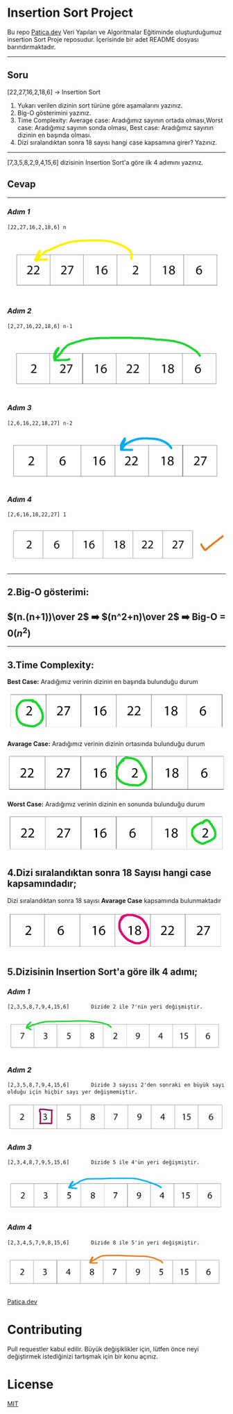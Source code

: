 # **Insertion Sort Project**

Bu repo [Patica.dev](https://www.patika.dev/tr) Veri Yapıları ve Algoritmalar Eğitiminde oluşturduğumuz insertion Sort Proje reposudur. İçerisinde bir adet README dosyası barındırmaktadır.

---

## **Soru**

[22,27,16,2,18,6] -> Insertion Sort

1. Yukarı verilen dizinin sort türüne göre aşamalarını yazınız.
2. Big-O gösterimini yazınız.
3. Time Complexity: Average case: Aradığımız sayının ortada olması,Worst case: Aradığımız sayının sonda olması, Best case: Aradığımız sayının dizinin en başında olması.
4. Dizi sıralandıktan sonra 18 sayısı hangi case kapsamına girer? Yazınız.

---

[7,3,5,8,2,9,4,15,6] dizisinin Insertion Sort'a göre ilk 4 adımını yazınız.

## **Cevap**

---

### _Adım 1_

```
[22,27,16,2,18,6] n
```

![1.Adım](https://raw.githubusercontent.com/Overated/Insertion-Sort-Projesi/main/image/a1.png)

### _Adım 2_

```
[2,27,16,22,18,6] n-1
```

![2.Adım](https://raw.githubusercontent.com/Overated/Insertion-Sort-Projesi/main/image/a2.png)

### _Adım 3_

```
[2,6,16,22,18,27] n-2
```

![3.Adım](https://raw.githubusercontent.com/Overated/Insertion-Sort-Projesi/main/image/a3.png)

### _Adım 4_

```
[2,6,16,18,22,27] 1
```

![4.Adım](https://raw.githubusercontent.com/Overated/Insertion-Sort-Projesi/main/image/a4.png)

---

## **2.Big-O gösterimi:**

## $(n.(n+1))\over 2$ ➡️ $(n^2+n)\over 2$ ➡️ Big-O = $0(n^2)$

---

## **3.Time Complexity:**

**Best Case:** Aradığımız verinin dizinin en başında bulunduğu durum

![bestcase](https://raw.githubusercontent.com/Overated/Insertion-Sort-Projesi/main/image/bestcase.png)

**Avarage Case:** Aradığımız verinin dizinin ortasında bulunduğu durum

![avaragecase](https://raw.githubusercontent.com/Overated/Insertion-Sort-Projesi/main/image/avaragecase.png)

**Worst Case:** Aradığımız verinin dizinin en sonunda bulunduğu durum

![worstcase](https://raw.githubusercontent.com/Overated/Insertion-Sort-Projesi/main/image/worstcase.png)

## **4.Dizi sıralandıktan sonra 18 Sayısı hangi case kapsamındadır;**

Dizi sıralandıktan sonra 18 sayısı **Avarage Case** kapsamında bulunmaktadır

![dizisıralama sonrası](https://raw.githubusercontent.com/Overated/Insertion-Sort-Projesi/main/image/dizisiralama.png)

## **5.Dizisinin Insertion Sort'a göre ilk 4 adımı;**

### _Adım 1_

```
[2,3,5,8,7,9,4,15,6]       Dizide 2 ile 7'nin yeri değişmiştir.
```

![Adım1](https://raw.githubusercontent.com/Overated/Insertion-Sort-Projesi/main/image/b1.png)

### _Adım 2_

```
[2,3,5,8,7,9,4,15,6]       Dizide 3 sayısı 2'den sonraki en büyük sayı olduğu için hiçbir sayı yer değişmemiştir.
```

![Adım2](https://raw.githubusercontent.com/Overated/Insertion-Sort-Projesi/main/image/b5.png)

### _Adım 3_

```
[2,3,4,8,7,9,5,15,6]       Dizide 5 ile 4'ün yeri değişmiştir.
```

![Adım3](https://raw.githubusercontent.com/Overated/Insertion-Sort-Projesi/main/image/b2.png)

### _Adım 4_

```
[2,3,4,5,7,9,8,15,6]       Dizide 8 ile 5'in yeri değişmiştir.
```

![Adım4](https://raw.githubusercontent.com/Overated/Insertion-Sort-Projesi/main/image/b4.png)

[Patica.dev](https://www.patika.dev/tr)

# Contributing

Pull requestler kabul edilir. Büyük değişiklikler için, lütfen önce neyi değiştirmek istediğinizi tartışmak için bir konu açınız.

# License

[MIT](https://choosealicense.com/licenses/mit/)
